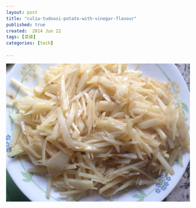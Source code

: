 ```yaml
---
layout: post
title: "culiu-tudousi-potato-with-vinegar-flavour"
published: true
created:  2014 Jun 22
tags: [菜谱]
categories: [tech]

---
```



![culiu-tudousi-potato-with-vinegar-flavour](/images/caipu-recipe/culiu-tudousi-potato-with-vinegar-flavour.jpg "culiu-tudousi-potato-with-vinegar-flavour")

